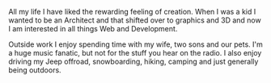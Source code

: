 All my life I have liked the rewarding feeling of creation. When I was a kid I wanted to be an Architect and that shifted over to graphics and 3D and now I am interested in all things Web and Development.

Outside work I enjoy spending time with my wife, two sons and our pets. I'm a huge music fanatic, but not for the stuff you hear on the radio. I also enjoy driving my Jeep offroad, snowboarding, hiking, camping and just generally being outdoors.
